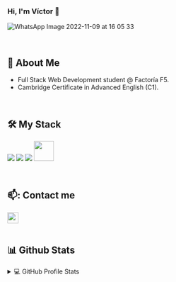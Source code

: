 ### Hi, I'm Víctor 👋

![WhatsApp Image 2022-11-09 at 16 05 33](https://github.com/victorteje/victorteje/assets/132447110/ddcb6ff1-2371-4876-b69d-792d501d7637)

<br>

## :bicyclist: About Me

  -  Full Stack Web Development student @ Factoría F5.
  -  Cambridge Certificate in Advanced English (C1).

<br>

## 🛠 My Stack

<img src="https://img.icons8.com/color/48/000000/html-5--v1.png"/>  <img src="https://img.icons8.com/color/48/000000/css3.png"/>  <img src="https://img.icons8.com/color/48/000000/javascript--v1.png"/>  <img height=45px src="https://img.icons8.com/color/2x/figma.png"> 
  
<br>

## 📫: Contact me

<a href="mailto:vteje2@gmail.com">
      <img height="25px" src="https://upload.wikimedia.org/wikipedia/commons/7/7e/Gmail_icon_%282020%29.svg" alt="gmail"/>
</a>

<br>
<br>

## 📊 Github Stats

<details>
  <summary>💻 GitHub Profile Stats</summary>

  <br>

  <p align="center">
      <img alt="Víctor's Github Stats" src="https://github-readme-stats.vercel.app/api?username=victorteje&show_icons=true" height="192px"/></a>
  </p>

</details>

<br>
